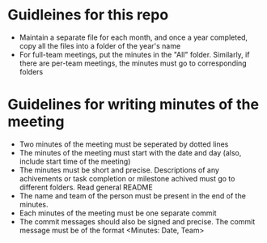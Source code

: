 # Guidleines for this repo
* Maintain a separate file for each month, and once a year completed, copy all the files into a folder of the year's name
* For full-team meetings, put the minutes in the "All" folder. Similarly, if there are per-team meetings, the minutes must go to corresponding folders


# Guidelines for writing minutes of the meeting
* Two minutes of the meeting must be seperated by dotted lines
* The minutes of the meeting must start with the date and day (also, include start time of the meeting)
* The minutes must be short and precise. Descriptions of any achivements or task completion or milestone achived must go to different folders. Read general README
* The name and team of the person must be present in the end of the minutes.
* Each minutes of the meeting must be one separate commit
* The commit messages should also be signed and precise. The commit message must be of the format <Minutes: Date, Team>
 
